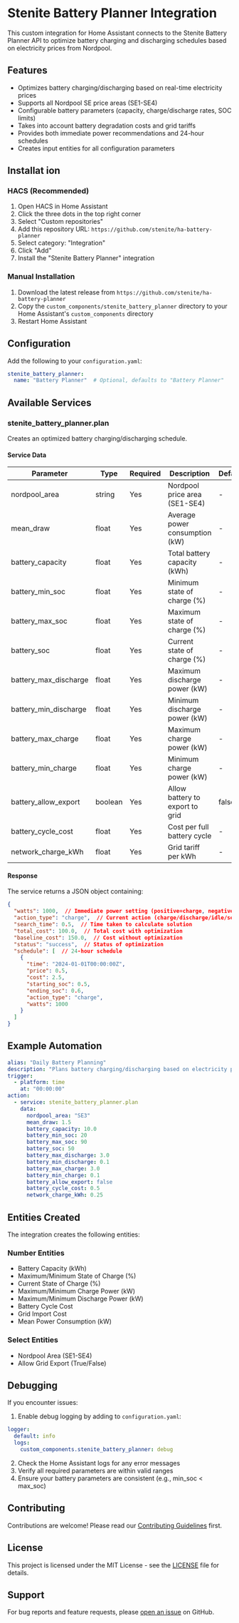 # Stenite Battery Planner Integration

This custom integration for Home Assistant connects to the Stenite Battery Planner API to optimize battery charging and discharging schedules based on electricity prices from Nordpool.

## Features

- Optimizes battery charging/discharging based on real-time electricity prices
- Supports all Nordpool SE price areas (SE1-SE4)
- Configurable battery parameters (capacity, charge/discharge rates, SOC limits)
- Takes into account battery degradation costs and grid tariffs
- Provides both immediate power recommendations and 24-hour schedules
- Creates input entities for all configuration parameters

## Installat    ion

### HACS (Recommended)

1. Open HACS in Home Assistant
2. Click the three dots in the top right corner
3. Select "Custom repositories"
4. Add this repository URL: `https://github.com/stenite/ha-battery-planner`
5. Select category: "Integration"
6. Click "Add"
7. Install the "Stenite Battery Planner" integration

### Manual Installation

1. Download the latest release from `https://github.com/stenite/ha-battery-planner`
2. Copy the `custom_components/stenite_battery_planner` directory to your Home Assistant's `custom_components` directory
3. Restart Home Assistant

## Configuration

Add the following to your `configuration.yaml`:

```yaml
stenite_battery_planner:
  name: "Battery Planner"  # Optional, defaults to "Battery Planner"
```

## Available Services

### stenite_battery_planner.plan

Creates an optimized battery charging/discharging schedule.

#### Service Data

| Parameter | Type | Required | Description | Default |
|-----------|------|----------|-------------|---------|
| nordpool_area | string | Yes | Nordpool price area (SE1-SE4) | - |
| mean_draw | float | Yes | Average power consumption (kW) | - |
| battery_capacity | float | Yes | Total battery capacity (kWh) | - |
| battery_min_soc | float | Yes | Minimum state of charge (%) | - |
| battery_max_soc | float | Yes | Maximum state of charge (%) | - |
| battery_soc | float | Yes | Current state of charge (%) | - |
| battery_max_discharge | float | Yes | Maximum discharge power (kW) | - |
| battery_min_discharge | float | Yes | Minimum discharge power (kW) | - |
| battery_max_charge | float | Yes | Maximum charge power (kW) | - |
| battery_min_charge | float | Yes | Minimum charge power (kW) | - |
| battery_allow_export | boolean | Yes | Allow battery to export to grid | false |
| battery_cycle_cost | float | Yes | Cost per full battery cycle | - |
| network_charge_kWh | float | Yes | Grid tariff per kWh | - |

#### Response

The service returns a JSON object containing:

```json
{
  "watts": 1000,  // Immediate power setting (positive=charge, negative=discharge)
  "action_type": "charge",  // Current action (charge/discharge/idle/self_consumption)
  "search_time": 0.5,  // Time taken to calculate solution
  "total_cost": 100.0,  // Total cost with optimization
  "baseline_cost": 150.0,  // Cost without optimization
  "status": "success",  // Status of optimization
  "schedule": [  // 24-hour schedule
    {
      "time": "2024-01-01T00:00:00Z",
      "price": 0.5,
      "cost": 2.5,
      "starting_soc": 0.5,
      "ending_soc": 0.6,
      "action_type": "charge",
      "watts": 1000
    }
  ]
}
```

## Example Automation

```yaml
alias: "Daily Battery Planning"
description: "Plans battery charging/discharging based on electricity prices"
trigger:
  - platform: time
    at: "00:00:00"
action:
  - service: stenite_battery_planner.plan
    data:
      nordpool_area: "SE3"
      mean_draw: 1.5
      battery_capacity: 10.0
      battery_min_soc: 20
      battery_max_soc: 90
      battery_soc: 50
      battery_max_discharge: 3.0
      battery_min_discharge: 0.1
      battery_max_charge: 3.0
      battery_min_charge: 0.1
      battery_allow_export: false
      battery_cycle_cost: 0.5
      network_charge_kWh: 0.25
```

## Entities Created

The integration creates the following entities:

### Number Entities
- Battery Capacity (kWh)
- Maximum/Minimum State of Charge (%)
- Current State of Charge (%)
- Maximum/Minimum Charge Power (kW)
- Maximum/Minimum Discharge Power (kW)
- Battery Cycle Cost
- Grid Import Cost
- Mean Power Consumption (kW)

### Select Entities
- Nordpool Area (SE1-SE4)
- Allow Grid Export (True/False)

## Debugging

If you encounter issues:

1. Enable debug logging by adding to `configuration.yaml`:
```yaml
logger:
  default: info
  logs:
    custom_components.stenite_battery_planner: debug
```

2. Check the Home Assistant logs for any error messages
3. Verify all required parameters are within valid ranges
4. Ensure your battery parameters are consistent (e.g., min_soc < max_soc)

## Contributing

Contributions are welcome! Please read our [Contributing Guidelines](CONTRIBUTING.md) first.

## License

This project is licensed under the MIT License - see the [LICENSE](LICENSE) file for details.

## Support

For bug reports and feature requests, please [open an issue](https://github.com/stenite/ha-battery-planner/issues) on GitHub.